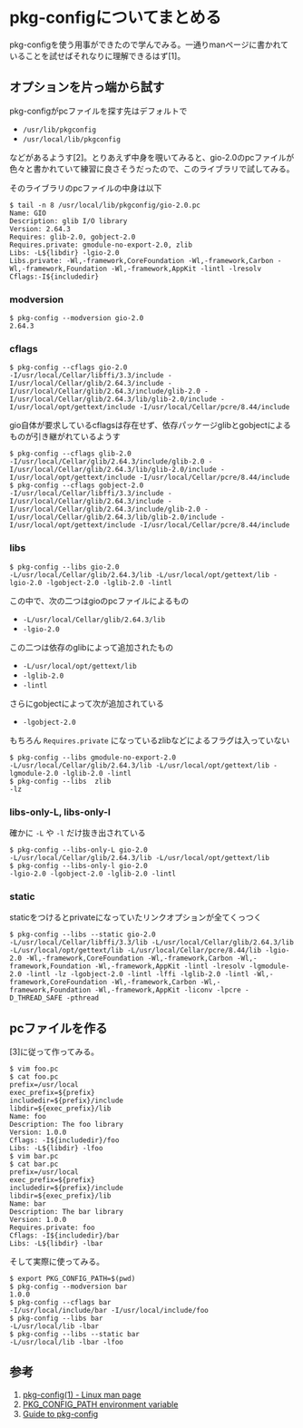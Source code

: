 # pkg-configについてまとめる

pkg-configを使う用事ができたので学んでみる。一通りmanページに書かれていることを試せばそれなりに理解できるはず[1]。

## オプションを片っ端から試す

pkg-configがpcファイルを探す先はデフォルトで
- `/usr/lib/pkgconfig`
- `/usr/local/lib/pkgconfig`

などがあるようす[2]。とりあえず中身を覗いてみると、gio-2.0のpcファイルが色々と書かれていて練習に良さそうだったので、このライブラリで試してみる。

そのライブラリのpcファイルの中身は以下
```
$ tail -n 8 /usr/local/lib/pkgconfig/gio-2.0.pc
Name: GIO
Description: glib I/O library
Version: 2.64.3
Requires: glib-2.0, gobject-2.0
Requires.private: gmodule-no-export-2.0, zlib
Libs: -L${libdir} -lgio-2.0
Libs.private: -Wl,-framework,CoreFoundation -Wl,-framework,Carbon -Wl,-framework,Foundation -Wl,-framework,AppKit -lintl -lresolv
Cflags:-I${includedir}
```

### modversion

```
$ pkg-config --modversion gio-2.0
2.64.3
```

### cflags

```
$ pkg-config --cflags gio-2.0
-I/usr/local/Cellar/libffi/3.3/include -I/usr/local/Cellar/glib/2.64.3/include -I/usr/local/Cellar/glib/2.64.3/include/glib-2.0 -I/usr/local/Cellar/glib/2.64.3/lib/glib-2.0/include -I/usr/local/opt/gettext/include -I/usr/local/Cellar/pcre/8.44/include
```

gio自体が要求しているcflagsは存在せず、依存パッケージglibとgobjectによるものが引き継がれているようす
```
$ pkg-config --cflags glib-2.0
-I/usr/local/Cellar/glib/2.64.3/include/glib-2.0 -I/usr/local/Cellar/glib/2.64.3/lib/glib-2.0/include -I/usr/local/opt/gettext/include -I/usr/local/Cellar/pcre/8.44/include
$ pkg-config --cflags gobject-2.0
-I/usr/local/Cellar/libffi/3.3/include -I/usr/local/Cellar/glib/2.64.3/include -I/usr/local/Cellar/glib/2.64.3/include/glib-2.0 -I/usr/local/Cellar/glib/2.64.3/lib/glib-2.0/include -I/usr/local/opt/gettext/include -I/usr/local/Cellar/pcre/8.44/include
```


### libs

```
$ pkg-config --libs gio-2.0
-L/usr/local/Cellar/glib/2.64.3/lib -L/usr/local/opt/gettext/lib -lgio-2.0 -lgobject-2.0 -lglib-2.0 -lintl
```

この中で、次の二つはgioのpcファイルによるもの
- `-L/usr/local/Cellar/glib/2.64.3/lib`
- `-lgio-2.0`

この二つは依存のglibによって追加されたもの
- `-L/usr/local/opt/gettext/lib`
- `-lglib-2.0`
- `-lintl`

さらにgobjectによって次が追加されている
- `-lgobject-2.0`

もちろん `Requires.private` になっているzlibなどによるフラグは入っていない
```
$ pkg-config --libs gmodule-no-export-2.0
-L/usr/local/Cellar/glib/2.64.3/lib -L/usr/local/opt/gettext/lib -lgmodule-2.0 -lglib-2.0 -lintl
$ pkg-config --libs  zlib
-lz
```

### libs-only-L, libs-only-l

確かに `-L` や `-l` だけ抜き出されている
```
$ pkg-config --libs-only-L gio-2.0
-L/usr/local/Cellar/glib/2.64.3/lib -L/usr/local/opt/gettext/lib
$ pkg-config --libs-only-l gio-2.0
-lgio-2.0 -lgobject-2.0 -lglib-2.0 -lintl
```

### static

staticをつけるとprivateになっていたリンクオプションが全てくっつく
```
$ pkg-config --libs --static gio-2.0
-L/usr/local/Cellar/libffi/3.3/lib -L/usr/local/Cellar/glib/2.64.3/lib -L/usr/local/opt/gettext/lib -L/usr/local/Cellar/pcre/8.44/lib -lgio-2.0 -Wl,-framework,CoreFoundation -Wl,-framework,Carbon -Wl,-framework,Foundation -Wl,-framework,AppKit -lintl -lresolv -lgmodule-2.0 -lintl -lz -lgobject-2.0 -lintl -lffi -lglib-2.0 -lintl -Wl,-framework,CoreFoundation -Wl,-framework,Carbon -Wl,-framework,Foundation -Wl,-framework,AppKit -liconv -lpcre -D_THREAD_SAFE -pthread
```


## pcファイルを作る

[3]に従って作ってみる。
```
$ vim foo.pc
$ cat foo.pc
prefix=/usr/local
exec_prefix=${prefix}
includedir=${prefix}/include
libdir=${exec_prefix}/lib
Name: foo
Description: The foo library
Version: 1.0.0
Cflags: -I${includedir}/foo
Libs: -L${libdir} -lfoo
$ vim bar.pc
$ cat bar.pc
prefix=/usr/local
exec_prefix=${prefix}
includedir=${prefix}/include
libdir=${exec_prefix}/lib
Name: bar
Description: The bar library
Version: 1.0.0
Requires.private: foo
Cflags: -I${includedir}/bar
Libs: -L${libdir} -lbar
```

そして実際に使ってみる。
```
$ export PKG_CONFIG_PATH=$(pwd)
$ pkg-config --modversion bar
1.0.0
$ pkg-config --cflags bar
-I/usr/local/include/bar -I/usr/local/include/foo
$ pkg-config --libs bar
-L/usr/local/lib -lbar
$ pkg-config --libs --static bar
-L/usr/local/lib -lbar -lfoo
```

## 参考
1. [pkg-config(1) - Linux man page](https://linux.die.net/man/1/pkg-config)
1. [PKG_CONFIG_PATH environment variable](https://askubuntu.com/questions/210210/pkg-config-path-environment-variable)
1. [Guide to pkg-config](https://people.freedesktop.org/~dbn/pkg-config-guide.html)
